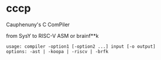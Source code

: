 # cccp
Cauphenuny's C ComPiler

from SysY to RISC-V ASM or brainf**k

```shell
usage: compiler -option1 [-option2 ...] input [-o output]
options: -ast | -koopa | -riscv | -brfk
```